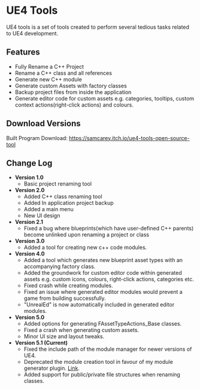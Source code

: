 
# UE4 Tools
UE4 tools is a set of tools created to perform several tedious tasks related to UE4 development.


## Features
- Fully Rename a C++ Project
- Rename a C++ class and all references
- Generate new C++ module
- Generate custom Assets with factory classes
- Backup project files from inside the application
- Generate editor code for custom assets e.g. categories, tooltips, custom context actions(right-click actions) and colours.

## Download Versions
Built Program Download: https://samcarey.itch.io/ue4-tools-open-source-tool

## Change Log
- <strong>Version 1.0</strong>
	- Basic project renaming tool
-  <strong>Version 2.0</strong>
	-   Added C++ class renaming tool
	-   Added In application project backup
	-   Added a main menu
	-   New UI design
- <strong>Version 2.1</strong>
	- Fixed a bug where blueprints(which have user-defined C++ parents) become unlinked upon renaming a project or class
- <strong>Version 3.0</strong>
	- Added a tool for creating new c++ code modules.
- <strong>Version 4.0</strong>
	- Added a tool which generates new blueprint asset types with an accompanying factory class.
	- Added the groundwork for custom editor code within generated assets e.g. custom icons, colours, right-click actions, categories etc.
	-  Fixed crash while creating modules.
	- Fixed an issue where generated editor modules would prevent a game from building successfully.
	- "UnrealEd" is now automatically included in generated editor modules.
- <strong>Version 5.0</strong>
	- Added options for generating FAssetTypeActions_Base classes.
	- Fixed a crash when generating custom assets.
	- Minor UI size and layout tweaks.
- <strong>Version 5.1 (Current)</strong>
	- Fixed the include path of the module manager for newer versions of UE4.
	- Deprecated the module creation tool in favour of my module generator plugin. [Link](https://www.unrealengine.com/marketplace/en-US/product/ec36ec6e94f74075819e2a04f7cb97f3).
	-  Added support for public/private file structures when renaming classes.

